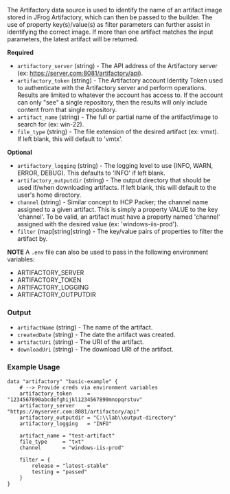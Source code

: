 The Artifactory data source is used to identify the name of an artifact image stored in JFrog Artifactory, which can then be passed to the builder. The use of property key(s)/value(s) as filter parameters can further assist in identifying the correct image. If more than one artifact matches the input parameters, the latest artifact will be returned.


**Required**

- `artifactory_server` (string) - The API address of the Artifactory server (ex: https://server.com:8081/artifactory/api).
- `artifactory_token` (string) - The Artifactory account Identity Token used to authenticate with the Artifactory server and perform operations. Results are limited to whatever the account has access to. If the account can only "see" a single repository, then the results will only include content from that single repository. 
- `artifact_name` (string) - The full or partial name of the artifact/image to search for (ex: win-22).
- `file_type` (string) - The file extension of the desired artifact (ex: vmxt). If left blank, this will default to 'vmtx'.


**Optional**

- `artifactory_logging` (string) - The logging level to use (INFO, WARN, ERROR, DEBUG). This defaults to 'INFO' if left blank.
- `artifactory_outputdir` (string) - The output directory that should be used if/when downloading artifacts. If left blank, this will default to the user's home directory.
- `channel` (string) - Similar concept to HCP Packer; the channel name assigned to a given artifact. This is simply a property VALUE to the key 'channel'. To be valid, an artifact must have a property named 'channel' assigned with the desired value (ex: 'windows-iis-prod').
- `filter` (map[string]string) - The key/value pairs of properties to filter the artifact by.

**NOTE**
A `.env` file can also be used to pass in the following environment variables:
- ARTIFACTORY_SERVER
- ARTIFACTORY_TOKEN
- ARTIFACTORY_LOGGING
- ARTIFACTORY_OUTPUTDIR


### Output

- `artifactName` (string) - The name of the artifact.
- `createdDate` (string) - The date the artifact was created.
- `artifactUri` (string) - The URI of the artifact.
- `downloadUri` (string) - The download URI of the artifact.



### Example Usage


```hcl
data "artifactory" "basic-example" {
    # --> Provide creds via environment variables
    artifactory_token     = "1234567890abcdefghijkl1234567890mnopqrstuv"
    artifactory_server    = "https://myserver.com:8081/artifactory/api"
    artifactory_outputdir = "C:\\lab\\output-directory"
    artifactory_logging   = "INFO"

    artifact_name = "test-artifact"
    file_type     = "txt"
    channel       = "windows-iis-prod"
    
    filter = {
        release = "latest-stable"
        testing = "passed"
    }
}
```